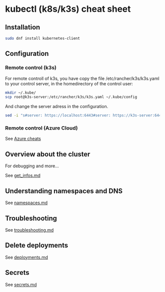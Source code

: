 kubectl (k8s/k3s) cheat sheet
=============================

Installation
------------

```bash
sudo dnf install kubernetes-client
```

Configuration
-------------

### Remote control (k3s) ###


For remote controll of k3s, you have copy the file /etc/rancher/k3s/k3s.yaml
to your control server, in the homedirectory of the control user:

```bash
mkdir ~/.kube/
scp root@k3s-server:/etc/rancher/k3s/k3s.yaml ~/.kube/config
```

And change the server adress in the configuration.

```bash
sed -i "s#server: https://localhost:6443#server: https://k3s-server:6443#g" ~/.kube/config
```

### Remote control (Azure Cloud) ###

See [Azure cheats](../azure/)


Overview about the cluster
--------------------------

For debugging and more...

See [get_infos.md](get_infos.md)


Understanding namespaces and DNS
--------------------------------

See [namespaces.md](namespaces.md)

Troubleshooting
---------------

See [troubleshooting.md](troubleshooting.md)


Delete deployments
------------------

See [deployments.md](deployments.md)


Secrets
-------

See [secrets.md](secrets.md)
